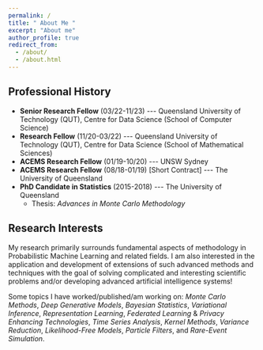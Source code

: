 ```yaml
---
permalink: /
title: " About Me "
excerpt: "About me"
author_profile: true
redirect_from: 
  - /about/
  - /about.html
---
```


## Professional History

* **Senior Research Fellow** (03/22-11/23) --- Queensland University of Technology (QUT), Centre for Data Science (School of Computer Science)
* **Research Fellow** (11/20-03/22) --- Queensland University of Technology (QUT), Centre for Data Science (School of Mathematical Sciences)
* **ACEMS Research Fellow** (01/19-10/20) --- UNSW Sydney
* **ACEMS Research Fellow** (08/18-01/19) [Short Contract] --- The University of Queensland
* **PhD Candidate in Statistics** (2015-2018) --- The University of Queensland
  * Thesis: *Advances in Monte Carlo Methodology*


## Research Interests
My research primarily surrounds fundamental aspects of methodology in Probabilistic Machine Learning and related fields. I am also interested in the application and development of extensions of such advanced methods and techniques with the goal of solving complicated and interesting scientific problems and/or developing advanced artificial intelligence systems!

Some topics I have worked/published/am working on: *Monte Carlo Methods*, *Deep Generative Models*, *Bayesian Statistics*, *Variational Inference*, *Representation Learning*, *Federated Learning* & *Privacy Enhancing Technologies*, *Time Series Analysis*, *Kernel Methods*, *Variance Reduction*, *Likelihood-Free Models*, *Particle Filters*, and *Rare-Event Simulation*.